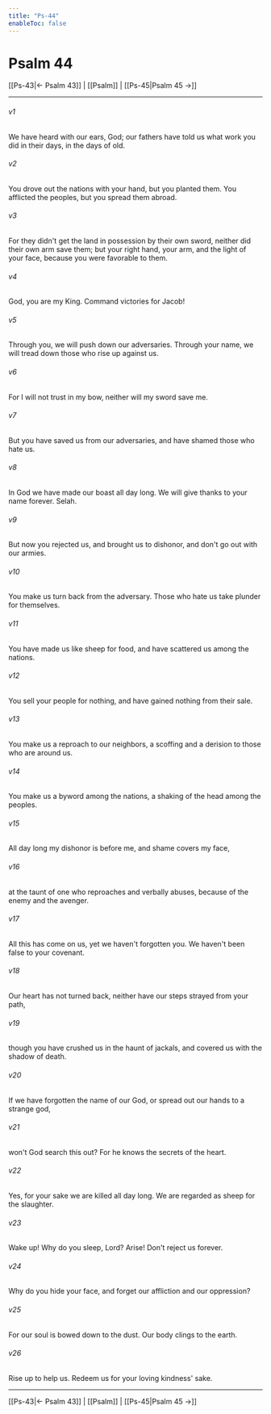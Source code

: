 ```yaml
---
title: "Ps-44"
enableToc: false
---
```

# Psalm 44

[[Ps-43|← Psalm 43]] | [[Psalm]] | [[Ps-45|Psalm 45 →]]
***



###### v1 
We have heard with our ears, God; our fathers have told us what work you did in their days, in the days of old. 

###### v2 
You drove out the nations with your hand, but you planted them. You afflicted the peoples, but you spread them abroad. 

###### v3 
For they didn't get the land in possession by their own sword, neither did their own arm save them; but your right hand, your arm, and the light of your face, because you were favorable to them. 

###### v4 
God, you are my King. Command victories for Jacob! 

###### v5 
Through you, we will push down our adversaries. Through your name, we will tread down those who rise up against us. 

###### v6 
For I will not trust in my bow, neither will my sword save me. 

###### v7 
But you have saved us from our adversaries, and have shamed those who hate us. 

###### v8 
In God we have made our boast all day long. We will give thanks to your name forever. Selah. 

###### v9 
But now you rejected us, and brought us to dishonor, and don't go out with our armies. 

###### v10 
You make us turn back from the adversary. Those who hate us take plunder for themselves. 

###### v11 
You have made us like sheep for food, and have scattered us among the nations. 

###### v12 
You sell your people for nothing, and have gained nothing from their sale. 

###### v13 
You make us a reproach to our neighbors, a scoffing and a derision to those who are around us. 

###### v14 
You make us a byword among the nations, a shaking of the head among the peoples. 

###### v15 
All day long my dishonor is before me, and shame covers my face, 

###### v16 
at the taunt of one who reproaches and verbally abuses, because of the enemy and the avenger. 

###### v17 
All this has come on us, yet we haven't forgotten you. We haven't been false to your covenant. 

###### v18 
Our heart has not turned back, neither have our steps strayed from your path, 

###### v19 
though you have crushed us in the haunt of jackals, and covered us with the shadow of death. 

###### v20 
If we have forgotten the name of our God, or spread out our hands to a strange god, 

###### v21 
won't God search this out? For he knows the secrets of the heart. 

###### v22 
Yes, for your sake we are killed all day long. We are regarded as sheep for the slaughter. 

###### v23 
Wake up! Why do you sleep, Lord? Arise! Don't reject us forever. 

###### v24 
Why do you hide your face, and forget our affliction and our oppression? 

###### v25 
For our soul is bowed down to the dust. Our body clings to the earth. 

###### v26 
Rise up to help us. Redeem us for your loving kindness' sake.

***
[[Ps-43|← Psalm 43]] | [[Psalm]] | [[Ps-45|Psalm 45 →]]
